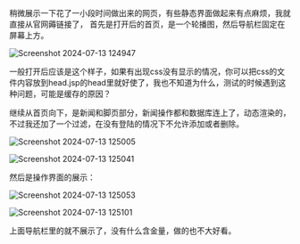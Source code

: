 稍微展示一下花了一小段时间做出来的网页，有些静态界面做起来有点麻烦，我就直接从官网薅链接了，
首先是打开后的首页，是一个轮播图，然后导航栏固定在屏幕上方。

![Screenshot 2024-07-13 124947](https://github.com/user-attachments/assets/b323dc9c-a1e8-41c4-83a8-6a8871192656)

一般打开后应该是这个样子，如果有出现css没有显示的情况，你可以把css的文件内容放到head.jsp的head里就好使了，我也不知道为什么，测试的时候遇到这种问题，可能是缓存的原因？

继续从首页向下，是新闻和脚页部分，新闻操作都和数据库连上了，动态渲染的，不过我还加了一个过滤，在没有登陆的情况下不允许添加或者删除。

![Screenshot 2024-07-13 125005](https://github.com/user-attachments/assets/f45d6fcd-9c39-41df-86a7-0b23843f93ea)

![Screenshot 2024-07-13 125041](https://github.com/user-attachments/assets/160d8582-b54f-42f9-b33c-7957fd05840e)

然后是操作界面的展示：

![Screenshot 2024-07-13 125053](https://github.com/user-attachments/assets/9a145a80-90b6-410a-bd97-799bf6c23fab)

![Screenshot 2024-07-13 125101](https://github.com/user-attachments/assets/81543b54-d3cf-4ef1-bb7f-063d9e00e1bb)

上面导航栏里的就不展示了，没有什么含金量，做的也不大好看。
